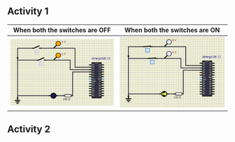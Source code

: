 ## Activity 1
|When both the switches are OFF|When both the switches are ON|
|------------------------------|-----------------------------|
|![](activity1_00.PNG)|![](activity1_11.PNG)|

## Activity 2

